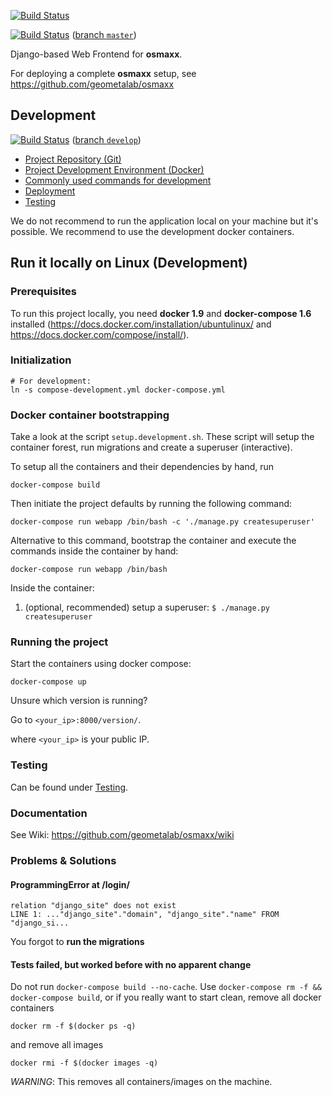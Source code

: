 [![Build Status](https://travis-ci.org/geometalab/osmaxx-conversion-service.svg?branch=develop)](https://travis-ci.org/geometalab/osmaxx-conversion-service)

[![Build Status](https://travis-ci.org/geometalab/osmaxx-frontend.svg?branch=master)](https://travis-ci.org/geometalab/osmaxx-frontend) ([branch `master`](https://github.com/geometalab/osmaxx-frontend/tree/master))

Django-based Web Frontend for **osmaxx**.

For deploying a complete **osmaxx** setup, see https://github.com/geometalab/osmaxx

## Development

[![Build Status](https://travis-ci.org/geometalab/osmaxx-frontend.svg?branch=develop)](https://travis-ci.org/geometalab/osmaxx-frontend) ([branch `develop`](https://github.com/geometalab/osmaxx-frontend/tree/develop))

* [Project Repository (Git)](/docs/git-repository.md)
* [Project Development Environment (Docker)](/docs/project-development-environment.md)
* [Commonly used commands for development](/docs/useful-commands.md)
* [Deployment](/docs/deployment.md)
* [Testing](/docs/testing.md)

We do not recommend to run the application local on your machine but it's possible. We recommend to use the development docker containers.

## Run it locally on Linux (Development)

### Prerequisites

To run this project locally, you need **docker 1.9** and **docker-compose 1.6** installed
(https://docs.docker.com/installation/ubuntulinux/ and https://docs.docker.com/compose/install/).


### Initialization

```shell
# For development:
ln -s compose-development.yml docker-compose.yml
```

### Docker container bootstrapping

Take a look at the script ```setup.development.sh```.
These script will setup the container forest, run migrations and create a superuser (interactive).

To setup all the containers and their dependencies by hand, run

```shell
docker-compose build
```

Then initiate the project defaults by running the following command:

```shell
docker-compose run webapp /bin/bash -c './manage.py createsuperuser'
```

Alternative to this command, bootstrap the container and execute the commands inside the container by hand:

```shell
docker-compose run webapp /bin/bash
```

Inside the container:

1. (optional, recommended) setup a superuser: `$ ./manage.py createsuperuser`


### Running the project

Start the containers using docker compose:

```shell
docker-compose up
```

Unsure which version is running?

Go to `<your_ip>:8000/version/`.

where `<your_ip>` is your public IP.

### Testing

Can be found under [Testing](/docs/testing.md).


### Documentation

See Wiki: https://github.com/geometalab/osmaxx/wiki


### Problems & Solutions

#### ProgrammingError at /login/

```
relation "django_site" does not exist
LINE 1: ..."django_site"."domain", "django_site"."name" FROM "django_si...
```

You forgot to **run the migrations**


#### Tests failed, but worked before with no apparent change

Do not run `docker-compose build --no-cache`. Use `docker-compose rm -f && docker-compose build`, or
if you really want to start clean, remove all docker containers

`docker rm -f $(docker ps -q)`

and remove all images

`docker rmi -f $(docker images -q)`

*WARNING*: This removes all containers/images on the machine.
